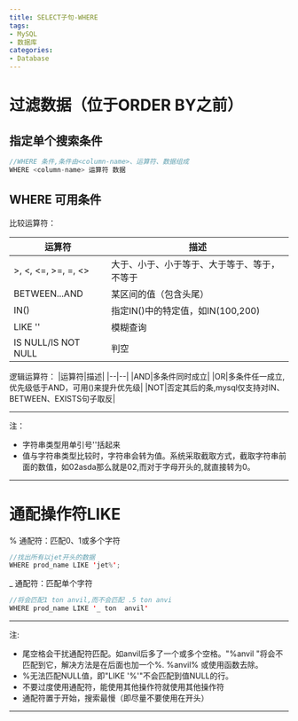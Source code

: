 ```yaml
---
title: SELECT子句-WHERE
tags: 
- MySQL
- 数据库
categories: 
- Database
---
```



# 过滤数据（位于ORDER BY之前）


## 指定单个搜索条件
```java
//WHERE 条件,条件由<column-name>、运算符、数据组成
WHERE <column-name> 运算符 数据
```

## WHERE 可用条件

比较运算符：

|运算符|描述|
|--|--|
|>, <, <=, >=, =, <> |大于、小于、小于等于、大于等于、等于，不等于|
|BETWEEN...AND|某区间的值（包含头尾）|
|IN()|指定IN()中的特定值，如IN(100,200)|
|LIKE ''| 模糊查询|
|IS NULL/IS NOT NULL|判空|

逻辑运算符：
|运算符|描述|
|--|--|
|AND|多条件同时成立|
|OR|多条件任一成立,优先级低于AND，可用()来提升优先级|
|NOT|否定其后的条,mysql仅支持对IN、BETWEEN、EXISTS句子取反|

---

注：
- 字符串类型用单引号''括起来
- 值与字符串类型比较时，字符串会转为值。系统采取截取方式，截取字符串前面的数值，如02asda那么就是02,而对于字母开头的,就直接转为0。

---

# 通配操作符LIKE

% 通配符：匹配0、1或多个字符

```java
//找出所有以jet开头的数据
WHERE prod_name LIKE 'jet%';
```

_ 通配符：匹配单个字符
```java
//将会匹配1 ton anvil,而不会匹配 .5 ton anvi 
WHERE prod_name LIKE '_ ton  anvil'
```

---

注: 
- 尾空格会干扰通配符匹配。如anvil后多了一个或多个空格。"%anvil "将会不匹配到它，解决方法是在后面也加一个%. %anvil% 或使用函数去除。
- %无法匹配NULL值，即"LIKE '%'"不会匹配到值NULL的行。
- 不要过度使用通配符，能使用其他操作符就使用其他操作符
- 通配符置于开始，搜索最慢（即尽量不要使用在开头）

---